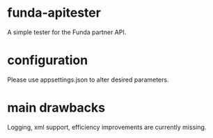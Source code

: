 # funda-apitester
A simple tester for the Funda partner API.

# configuration
Please use appsettings.json to alter desired parameters.

# main drawbacks
Logging, xml support, efficiency improvements are currently missing.
